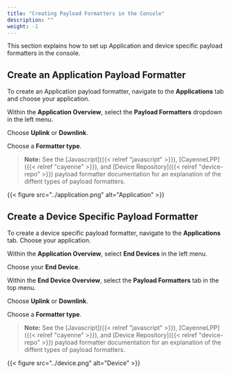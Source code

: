 ```yaml
---
title: "Creating Payload Formatters in the Console"
description: ""
weight: -1
---
```


This section explains how to set up Application and device specific payload formatters in the console.

<!--more-->

## Create an Application Payload Formatter

To create an Application payload formatter, navigate to the **Applications** tab and choose your application.

Within the **Application Overview**, select the **Payload Formatters** dropdown in the left menu.

Choose **Uplink** or **Downlink**.

Choose a **Formatter type**. 

>**Note:** See the [Javascript]({{< relref "javascript" >}}), [CayenneLPP]({{< relref "cayenne" >}}), and [Device Repository]({{< relref "device-repo" >}}) payload formatter documentation for an explanation of the diffent types of payload formatters.

{{< figure src="../application.png" alt="Application" >}}

## Create a Device Specific Payload Formatter

To create a device specific payload formatter, navigate to the **Applications** tab. Choose your application.

Within the **Application Overview**, select **End Devices** in the left menu.

Choose your **End Device**.

Within the **End Device Overview**, select the **Payload Formatters** tab in the top menu.

Choose **Uplink** or **Downlink**.

Choose a **Formatter type**. 

>**Note:** See the [Javascript]({{< relref "javascript" >}}), [CayenneLPP]({{< relref "cayenne" >}}), and [Device Repository]({{< relref "device-repo" >}}) payload formatter documentation for an explanation of the diffent types of payload formatters.

{{< figure src="../device.png" alt="Device" >}}
